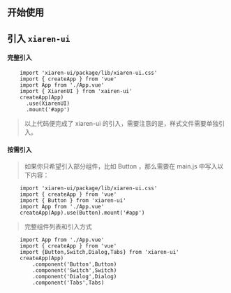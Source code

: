 ## 开始使用

## 引入 `xiaren-ui`

#### 完整引入

```
    import 'xiaren-ui/package/lib/xiaren-ui.css'
    import { createApp } from 'vue'
    import App from './App.vue'
    import { XiarenUI } from 'xairen-ui'
    createApp(App)
      .use(XiarenUI)
      .mount('#app')
```

> 以上代码便完成了 xiaren-ui 的引入，需要注意的是，样式文件需要单独引入。

#### 按需引入

> 如果你只希望引入部分组件，比如 Button ，那么需要在 main.js 中写入以下内容：

```
    import 'xiaren-ui/package/lib/xiaren-ui.css'
    import { createApp } from 'vue'
    import { Button } from 'xiaren-ui'
    import App from './App.vue'
    createApp(App).use(Button).mount('#app')
```

> 完整组件列表和引入方式

```
    import App from './App.vue'
    import { createApp } from 'vue'
    import {Button,Switch,Dialog,Tabs} from 'xiaren-ui'
    createApp(App)
        .component('Button',Button)
        .component('Switch',Switch)
        .component('Dialog',Dialog)
        .component('Tabs',Tabs)
```